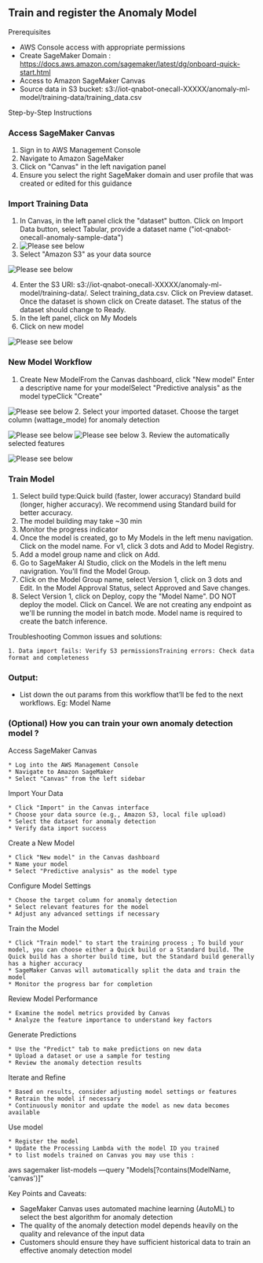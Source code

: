 ## Train and register the Anomaly Model

Prerequisites

* AWS Console access with appropriate permissions
* Create SageMaker Domain : https://docs.aws.amazon.com/sagemaker/latest/dg/onboard-quick-start.html
* Access to Amazon SageMaker Canvas
* Source data in S3 bucket: s3://iot-qnabot-onecall-XXXXX/anomaly-ml-model/training-data/training_data.csv

Step-by-Step Instructions

### Access SageMaker Canvas

1. Sign in to AWS Management Console
2. Navigate to Amazon SageMaker
3. Click on "Canvas" in the left navigation panel
4. Ensure you select the right SageMaker domain and user profile that was created or edited for this guidance

### Import Training Data

1. In Canvas, in the left panel click the "dataset" button. Click on Import Data button, select Tabular, provide a dataset name ("iot-qnabot-onecall-anomaly-sample-data")
2. ![Please see below](../assets/images/anomaly1.png)
3. Select "Amazon S3" as your data source

![Please see below](../assets/images/anomaly2.png)

4. Enter the S3 URI: s3://iot-qnabot-onecall-XXXXX/anomaly-ml-model/training-data/. Select training_data.csv. Click on Preview dataset. Once the dataset is shown click on Create dataset. The status of the dataset should change to Ready.
5. In the left panel, click on My Models
6. Click on new model

![Please see below](../assets/images/anomaly3.png)

### New Model Workflow
1. Create New ModelFrom the Canvas dashboard, click "New model" Enter a descriptive name for your modelSelect "Predictive analysis" as the model typeClick "Create"

![Please see below](../assets/images/anomaly4.png)
2. Select your imported dataset. Choose the target column (wattage_mode) for anomaly detection

![Please see below](../assets/images/anomaly5.png)
![Please see below](../assets/images/anomaly6.png)
3. Review the automatically selected features

![Please see below](../assets/images/anomaly7.png)

### Train Model
1. Select build type:Quick build (faster, lower accuracy) Standard build (longer, higher accuracy). We recommend using Standard build for better accuracy.
2. The model building may take ~30 min
3. Monitor the progress indicator
4. Once the model is created, go to My Models in the left menu navigation. Click on the model name. For v1, click 3 dots and Add to Model Registry.
5. Add a model group name and click on Add.
6. Go to SageMaker AI Studio, click on the Models in the left menu navigration. You'll find the Model Group.
7. Click on the Model Group name, select Version 1, click on 3 dots and Edit. In the Model Approval Status, select Approved and Save changes.
8. Select Version 1, click on Deploy, copy the "Model Name". DO NOT deploy the model. Click on Cancel. We are not creating any endpoint as we'll be running the model in batch mode. Model name is required to create the batch inference.


Troubleshooting Common issues and solutions:

    1. Data import fails: Verify S3 permissionsTraining errors: Check data format and completeness


### Output:

* List down the out params from this workflow that’ll be fed to the next workflows. Eg: Model Name


### (Optional) How you can train your own anomaly detection model ? 

Access SageMaker Canvas

    * Log into the AWS Management Console
    * Navigate to Amazon SageMaker
    * Select "Canvas" from the left sidebar

Import Your Data

    * Click "Import" in the Canvas interface
    * Choose your data source (e.g., Amazon S3, local file upload)
    * Select the dataset for anomaly detection
    * Verify data import success 

Create a New Model

    * Click "New model" in the Canvas dashboard
    * Name your model
    * Select "Predictive analysis" as the model type

Configure Model Settings

    * Choose the target column for anomaly detection
    * Select relevant features for the model
    * Adjust any advanced settings if necessary 

Train the Model

    * Click "Train model" to start the training process ; To build your model, you can choose either a Quick build or a Standard build. The Quick build has a shorter build time, but the Standard build generally has a higher accuracy
    * SageMaker Canvas will automatically split the data and train the model
    * Monitor the progress bar for completion 

Review Model Performance

    * Examine the model metrics provided by Canvas
    * Analyze the feature importance to understand key factors 

Generate Predictions

    * Use the "Predict" tab to make predictions on new data
    * Upload a dataset or use a sample for testing
    * Review the anomaly detection results 

Iterate and Refine

    * Based on results, consider adjusting model settings or features
    * Retrain the model if necessary
    * Continuously monitor and update the model as new data becomes available 

Use model

    * Register the model 
    * Update the Processing Lambda with the model ID you trained
    * to list models trained on Canvas you may use this : 

aws sagemaker list-models —query "Models[?contains(ModelName, 'canvas')]"

Key Points and Caveats:

* SageMaker Canvas uses automated machine learning (AutoML) to select the best algorithm for anomaly detection
* The quality of the anomaly detection model depends heavily on the quality and relevance of the input data
* Customers should ensure they have sufficient historical data to train an effective anomaly detection model




